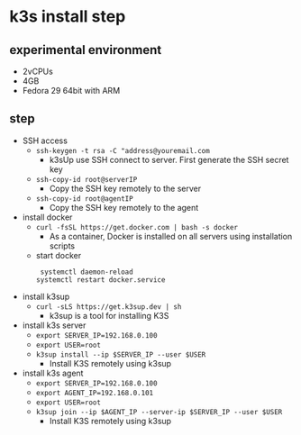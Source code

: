 # k3s install step
## experimental environment 
- 2vCPUs 
- 4GB
- Fedora 29 64bit with ARM
## step
- SSH access
    - `ssh-keygen -t rsa -C "address@youremail.com`
        - k3sUp use SSH connect to server. First generate the SSH secret key
    - `ssh-copy-id root@serverIP`
        - Copy the SSH key remotely to the server
    - `ssh-copy-id root@agentIP`
        - Copy the SSH key remotely to the agent
- install docker
    - `curl -fsSL https://get.docker.com | bash -s docker`
        - As a container, Docker is installed on all servers using installation scripts
    - start docker
        ```
         systemctl daemon-reload
        systemctl restart docker.service
        ```
- install k3sup
    - `curl -sLS https://get.k3sup.dev | sh`
        - k3sup is a tool for installing K3S
- install k3s server
    - `export SERVER_IP=192.168.0.100`
    - `export USER=root`
    - `k3sup install --ip $SERVER_IP --user $USER`
        - Install K3S remotely using k3sup
- install k3s agent
    - `export SERVER_IP=192.168.0.100`
    - `export AGENT_IP=192.168.0.101`
    - `export USER=root`
    - `k3sup join --ip $AGENT_IP --server-ip $SERVER_IP --user $USER`
        - Install K3S remotely using k3sup